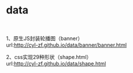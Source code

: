 # data
<br/>

1、原生JS封装轮播图（banner）<br/>
url:http://cyl-zf.github.io/data/banner/banner.html<br/>


2、css实现29种形状（shape.html）<br/>
url:http://cyl-zf.github.io/data/shape.html<br/>

